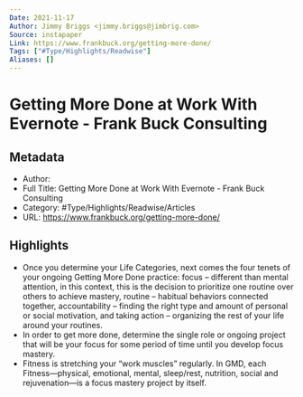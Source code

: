 ```yaml
---
Date: 2021-11-17
Author: Jimmy Briggs <jimmy.briggs@jimbrig.com>
Source: instapaper
Link: https://www.frankbuck.org/getting-more-done/
Tags: ["#Type/Highlights/Readwise"]
Aliases: []
---
```

# Getting More Done at Work With Evernote - Frank Buck Consulting

## Metadata
- Author: 
- Full Title: Getting More Done at Work With Evernote - Frank Buck Consulting
- Category: #Type/Highlights/Readwise/Articles
- URL: https://www.frankbuck.org/getting-more-done/

## Highlights
- Once you determine your Life Categories, next comes the four tenets of your ongoing Getting More Done practice:
  focus – different than mental attention, in this context, this is the decision to prioritize one routine over others to achieve mastery,
  routine – habitual behaviors connected together,
  accountability – finding the right type and amount of personal or social motivation, and
  taking action – organizing the rest of your life around your routines.
- In order to get more done, determine the single role or ongoing project that will be your focus for some period of time until you develop focus mastery.
- Fitness is stretching your “work muscles” regularly. In GMD, each Fitness—physical, emotional, mental, sleep/rest, nutrition, social and rejuvenation—is a focus mastery project by itself.
